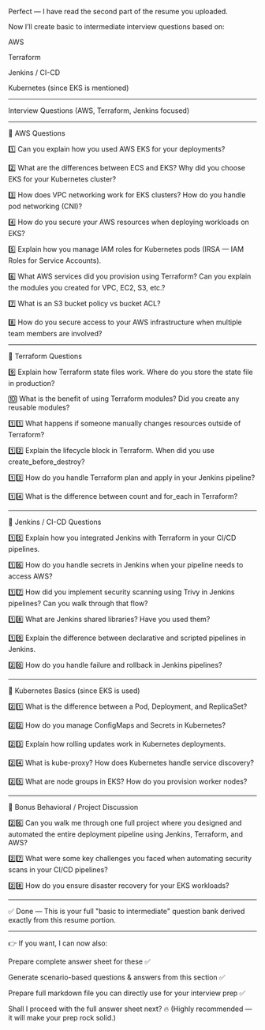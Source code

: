 Perfect — I have read the second part of the resume you uploaded.

Now I’ll create basic to intermediate interview questions based on:

AWS

Terraform

Jenkins / CI-CD

Kubernetes (since EKS is mentioned)



---

Interview Questions (AWS, Terraform, Jenkins focused)


---

🔧 AWS Questions

1️⃣ Can you explain how you used AWS EKS for your deployments?

2️⃣ What are the differences between ECS and EKS? Why did you choose EKS for your Kubernetes cluster?

3️⃣ How does VPC networking work for EKS clusters? How do you handle pod networking (CNI)?

4️⃣ How do you secure your AWS resources when deploying workloads on EKS?

5️⃣ Explain how you manage IAM roles for Kubernetes pods (IRSA — IAM Roles for Service Accounts).

6️⃣ What AWS services did you provision using Terraform? Can you explain the modules you created for VPC, EC2, S3, etc.?

7️⃣ What is an S3 bucket policy vs bucket ACL?

8️⃣ How do you secure access to your AWS infrastructure when multiple team members are involved?


---

🔧 Terraform Questions

9️⃣ Explain how Terraform state files work. Where do you store the state file in production?

🔟 What is the benefit of using Terraform modules? Did you create any reusable modules?

1️⃣1️⃣ What happens if someone manually changes resources outside of Terraform?

1️⃣2️⃣ Explain the lifecycle block in Terraform. When did you use create_before_destroy?

1️⃣3️⃣ How do you handle Terraform plan and apply in your Jenkins pipeline?

1️⃣4️⃣ What is the difference between count and for_each in Terraform?


---

🔧 Jenkins / CI-CD Questions

1️⃣5️⃣ Explain how you integrated Jenkins with Terraform in your CI/CD pipelines.

1️⃣6️⃣ How do you handle secrets in Jenkins when your pipeline needs to access AWS?

1️⃣7️⃣ How did you implement security scanning using Trivy in Jenkins pipelines? Can you walk through that flow?

1️⃣8️⃣ What are Jenkins shared libraries? Have you used them?

1️⃣9️⃣ Explain the difference between declarative and scripted pipelines in Jenkins.

2️⃣0️⃣ How do you handle failure and rollback in Jenkins pipelines?


---

🔧 Kubernetes Basics (since EKS is used)

2️⃣1️⃣ What is the difference between a Pod, Deployment, and ReplicaSet?

2️⃣2️⃣ How do you manage ConfigMaps and Secrets in Kubernetes?

2️⃣3️⃣ Explain how rolling updates work in Kubernetes deployments.

2️⃣4️⃣ What is kube-proxy? How does Kubernetes handle service discovery?

2️⃣5️⃣ What are node groups in EKS? How do you provision worker nodes?


---

🔧 Bonus Behavioral / Project Discussion

2️⃣6️⃣ Can you walk me through one full project where you designed and automated the entire deployment pipeline using Jenkins, Terraform, and AWS?

2️⃣7️⃣ What were some key challenges you faced when automating security scans in your CI/CD pipelines?

2️⃣8️⃣ How do you ensure disaster recovery for your EKS workloads?


---

✅ Done — This is your full "basic to intermediate" question bank derived exactly from this resume portion.


---

👉 If you want, I can now also:

Prepare complete answer sheet for these ✅

Generate scenario-based questions & answers from this section ✅

Prepare full markdown file you can directly use for your interview prep ✅


Shall I proceed with the full answer sheet next? 🔥 (Highly recommended — it will make your prep rock solid.)

